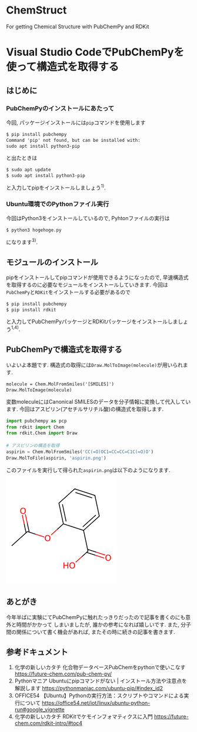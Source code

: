 # ChemStruct
For getting Chemical Structure with PubChemPy and RDKit
# Visual Studio CodeでPubChemPyを使って構造式を取得する

## はじめに

### PubChemPyのインストールにあたって

今回, パッケージインストールには`pip`コマンドを使用します
```shell
$ pip install pubchempy
Command 'pip' not found, but can be installed with:
sudo apt install python3-pip
```
と出たときは
```shell
$ sudo apt update
$ sudo apt install python3-pip
```
と入力してpipをインストールしましょう<sup>1)</sup>.

### Ubuntu環境でのPythonファイル実行

今回はPython3をインストールしているので, Pyhtonファイルの実行は
```shell
$ python3 hogehoge.py
```
になります<sup>3)</sup>.

## モジュールのインストール
pipをインストールしてpipコマンドが使用できるようになったので, 早速構造式を取得するのに必要なモジュールをインストールしていきます.
今回は`PubChemPy`と`RDKit`をインストールする必要があるので
```shell
$ pip install pubchempy
$ pip install rdkit
```
と入力してPubChemPyパッケージとRDKitパッケージをインストールしましょう<sup>1,4)</sup>.

## PubChemPyで構造式を取得する
いよいよ本題です.
構造式の取得には`Draw.MolToImage(molecule)`が用いられます.
```
molecule = Chem.MolFromSmiles('[SMILES]')
Draw.MolToImage(molecule)
```
変数moleculeにはCanonical SMILESのデータを分子情報に変換して代入しています.
今回はアスピリン(アセチルサリチル酸)の構造式を取得します.
```python
import pubchempy as pcp
from rdkit import Chem
from rdkit.Chem import Draw

# アスピリンの構造を取得
aspirin = Chem.MolFromSmiles('CC(=O)OC1=CC=CC=C1C(=O)O')
Draw.MolToFile(aspirin, 'aspirin.png')
```
このファイルを実行して得られた`aspirin.png`は以下のようになります.  
![aspirin.png](./aspirin.png)

## あとがき

今年半ばに実験にてPubChemPyに触れたっきりだったので記事を書くのにも意外と時間がかかって しまいましたが, 誰かの参考になれば嬉しいです.
また, 分子間の関係について書く機会があれば, またその時に続きの記事を書きます.

## 参考ドキュメント
1. 化学の新しいカタチ 化合物データベースPubChemをpythonで使いこなす
    https://future-chem.com/pub-chem-py/
1. Pythonマニア Ubuntuにpipコマンドがない | インストール方法や注意点を解説します
    https://pythonmaniac.com/ubuntu-pip/#index_id2
1. OFFICE54 【Ubuntu】Pythonの実行方法：スクリプトやコマンドによる実行について
    https://office54.net/iot/linux/ubuntu-python-run#google_vignette
1. 化学の新しいカタチ RDKitでケモインフォマティクスに入門
    https://future-chem.com/rdkit-intro/#toc4